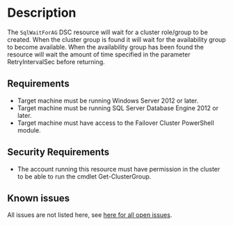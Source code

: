 # Description

The `SqlWaitForAG` DSC resource will wait for a cluster role/group to be
created. When the cluster group is found it will wait for the availability group to become available. 
When the availability group has been found the resource will wait the amount of time specified 
in the parameter RetryIntervalSec before returning.

## Requirements

* Target machine must be running Windows Server 2012 or later.
* Target machine must be running SQL Server Database Engine 2012 or later.
* Target machine must have access to the Failover Cluster PowerShell module.

## Security Requirements

* The account running this resource must have permission in the cluster to be able
  to run the cmdlet Get-ClusterGroup.

## Known issues

All issues are not listed here, see [here for all open issues](https://github.com/dsccommunity/SqlServerDsc/issues?q=is%3Aissue+is%3Aopen+in%3Atitle+SqlWaitForAG).
